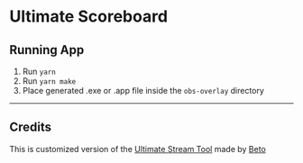 # Ultimate Scoreboard

## Running App

1. Run `yarn`
2. Run `yarn make`
3. Place generated .exe or .app file inside the `obs-overlay` directory

---

## Credits

This is customized version of the [Ultimate Stream Tool](https://github.com/pokerobybeto/Ultimate-Stream-Tool/tree/main) made by [Beto](https://twitter.com/pokeroby_beto)
